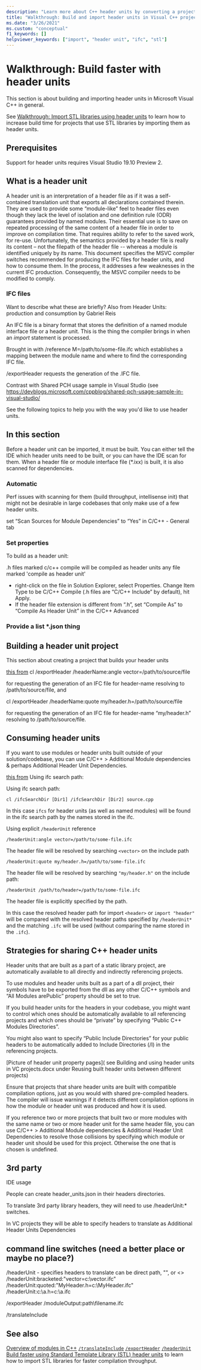 ```yaml
---
description: "Learn more about C++ header units by converting a project to use header units"
title: "Walkthrough: Build and import header units in Visual C++ projects"
ms.date: "3/26/2021"
ms.custom: "conceptual"
f1_keywords: []
helpviewer_keywords: ["import", "header unit", "ifc", "stl"]
---
```


# Walkthrough: Build faster with header units

This section is about building and importing header units in Microsoft Visual C++ in general.

See [Walkthrough: Import STL libraries using header units]() to learn how to increase build time for projects that use STL libraries by importing them as header units.

## Prerequisites

Support for header units requires Visual Studio 19.10 Preview 2.

## What is a header unit

A header unit is an interpretation of a header file as if it was a self-contained translation unit that exports all declarations contained therein. They are used to provide some “module-like” feel to header files even though they lack the level of isolation and one definition rule (ODR) guarantees provided by named modules.  Their essential use is to save on repeated processing of the same content of a header file in order to improve on compilation time.  That requires ability to refer to the saved work, for re-use.  Unfortunately, the semantics provided by a header file is really its content – not the filepath of the header file -- whereas a module is identified uniquely by its name.  This document specifies the MSVC compiler switches recommended for producing the IFC files for header units, and how to consume them. In the process, it addresses a few weaknesses in the current IFC production.  Consequently, the MSVC compiler needs to be modified to comply.

### IFC files

Want to describe what these are briefly? Also from Header Units: production and consumption by Gabriel Reis

 An IFC file is a binary format that stores the definition of a named module interface file or a header unit. This is the thing the compiler brings in when an *import* statement is processed.

Brought in with /reference M=/path/to/some-file.ifc which establishes a mapping between the module name and where to find the corresponding IFC file.

/exportHeader requests the generation of the .IFC file.

Contrast with Shared PCH usage sample in Visual Studio (see https://devblogs.microsoft.com/cppblog/shared-pch-usage-sample-in-visual-studio/

See the following topics to help you with the way you'd like to use header units.

## In this section

Before a header unit can be imported, it must be built. You can either tell the IDE which header units need to be built, or you can have the IDE scan for them. When a header file or module interface file (*.ixx) is built, it is also scanned for dependencies.

### Automatic

Perf issues with scanning for them (build throughput, intellisense init) that might not be desirable in large codebases that only make use of a few header units.

set “Scan Sources for Module Dependencies” to “Yes” in C/C++ - General tab

### Set properties

To build as a header unit:

.h files marked c/c++ compile will be compiled as header units
any file marked 'compile as header unit'


- right-click on the file in Solution Explorer, select Properties. Change Item Type to be C/C++ Compile (.h files are “C/C++ Include” by default), hit Apply. 
- If the header file extension is different from “.h”, set “Compile As” to “Compile As Header Unit” in the C/C++ Advanced

### Provide a list *.json thing

## Building a header unit project

This section about creating a project that builds your header units

[this from](https://microsoft-my.sharepoint.com/:w:/p/gdr/Ea5Jy1oVuwxJpsiLYuem9FgBYioxSLmGER2QVPp4muq7vQ?e=4%3AW1atMJ&at=9&CID=AAA917D6-FC4D-41F0-9803-4DD2BD0B63CF&wdLOR=c6BFFEDA4-B56F-4FE8-AEFA-2F6A29107415)
cl /exportHeader /headerName:angle vector=/path/to/source/file 

for requesting the generation of an IFC file for header-name <vector> resolving to /path/to/source/file, and 

cl /exportHeader /headerName:quote my/header.h=/path/to/source/file 

for requesting the generation of an IFC file for header-name “my/header.h” resolving to /path/to/source/file. 

## Consuming header units

If you want to use modules or header units built outside of your solution/codebase, you can use C/C++ >  Additional Module dependencies & perhaps Additional Header Unit Dependencies. 


[this from](https://microsoft-my.sharepoint.com/:w:/p/gdr/Ea5Jy1oVuwxJpsiLYuem9FgBYioxSLmGER2QVPp4muq7vQ?e=4%3AW1atMJ&at=9&CID=AAA917D6-FC4D-41F0-9803-4DD2BD0B63CF&wdLOR=c6BFFEDA4-B56F-4FE8-AEFA-2F6A29107415)
Using ifc search path: 

Using ifc search path: 

`cl /ifcSearchDir [Dir1] /ifcSearchDir [Dir2] source.cpp `

In this case `ifcs` for header units (as well as named modules) will be found in the ifc search path by the names stored in the ifc. 

Using explicit `/headerUnit` reference 

`/headerUnit:angle vector=/path/to/some-file.ifc` 

The header file will be resolved by searching `<vector>` on the include path  

`/headerUnit:quote my/header.h=/path/to/some-file.ifc `

The header file will be resolved by searching `"my/header.h"` on the include path:

`/headerUnit /path/to/header=/path/to/some-file.ifc` 

The header file is explicitly specified by the path. 

In this case the resolved header path for import `<header>` or `import "header"` will be compared with the resolved header paths specified by `/headerUnit*` and the matching `.ifc` will be used (without comparing the name stored in the `.ifc`).

## Strategies for sharing C++ header units

Header units that are built as a part of a static library project, are automatically available to all directly and indirectly referencing projects. 

To use modules and header units built as a part of a dll project, their symbols have to be exported from the dll as any other C/C++ symbols and “All Modules arePublic” property should be set to true.

If you build header units for the headers in your codebase, you might want to control which ones should be automatically available to all referencing projects and which ones should be “private” by specifying  “Public C++ Modules Directories”. 

You might also want to specify “Public Include Directories” for your public headers to be automatically added to Include Directories (/I) in the referencing projects.

[Picture of header unit property pages]( see Building and using header units in VC projects.docx under Reusing built header units between different projects)

Ensure that projects that share header units are built with compatible compilation options, just as you would with shared pre-compiled headers. The compiler will issue warnings if it detects different compilation options in how the module or header unit was produced and how it is used.

If you reference two or more projects that built two or more modules with the same name or two or more header unit for the same header file,  you can use C/C++ >  Additional Module dependencies & Additional Header Unit Dependencies to resolve those collisions by specifying which module or header unit should be used for this project. Otherwise the one that is chosen is undefined.

## 3rd party

IDE usage 

People can create header_units.json in their headers directories. 

To translate 3rd party library headers, they will need to use /headerUnit:* switches.  

In VC projects they will be able to specify headers to translate as Additional Header Units Dependencies

## command line switches  (need a better place or maybe no place?)

/headerUnit - specifies headers to translate
    can be direct path, "", or <>
    /headerUnit:bracketed:"vector=c:\vector.ifc"  
    /headerUnit:quoted:"MyHeader.h=c:\MyHeader.ifc" 
   /headerUnit:c:\a.h=c:\a.ifc

  /exportHeader
 /moduleOutput:path\filename.ifc

/translateInclude

## See also

[Overview of modules in C++](../cpp/modules-cpp.md)
[`/translateInclude`](./reference/translateinclude.md)
[`/exportHeader`](./reference/module-exportheader.md)
[`/headerUnit`](./reference/headerunit.md)
[Build faster using Standard Template Library (STL) header units]() to learn how to import STL libraries for faster compilation throughput.